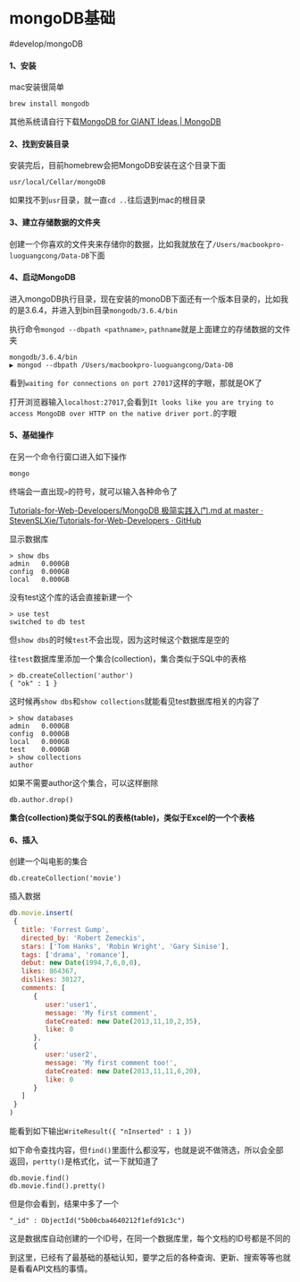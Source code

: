 # mongoDB基础
#develop/mongoDB


#### 1、安装
mac安装很简单
```
brew install mongodb
```
其他系统请自行下载[MongoDB for GIANT Ideas | MongoDB](https://www.mongodb.com/)

#### 2、找到安装目录
安装完后，目前homebrew会把MongoDB安装在这个目录下面
```
usr/local/Cellar/mongoDB
```

如果找不到`usr`目录，就一直`cd ..`往后退到mac的根目录

#### 3、建立存储数据的文件夹
创建一个你喜欢的文件夹来存储你的数据，比如我就放在了`/Users/macbookpro-luoguangcong/Data-DB`下面

#### 4、启动MongoDB
进入mongoDB执行目录，现在安装的monoDB下面还有一个版本目录的，比如我的是3.6.4，并进入到bin目录`mongodb/3.6.4/bin`

执行命令`mongod --dbpath <pathname>`, `pathname`就是上面建立的存储数据的文件夹
```
mongodb/3.6.4/bin                                                             
▶ mongod --dbpath /Users/macbookpro-luoguangcong/Data-DB
```

看到`waiting for connections on port 27017`这样的字眼，那就是OK了

打开浏览器输入`localhost:27017`,会看到`It looks like you are trying to access MongoDB over HTTP on the native driver port.`的字眼

#### 5、基础操作
在另一个命令行窗口进入如下操作
```
mongo
```
终端会一直出现`>`的符号，就可以输入各种命令了

[Tutorials-for-Web-Developers/MongoDB 极简实践入门.md at master · StevenSLXie/Tutorials-for-Web-Developers · GitHub](https://github.com/StevenSLXie/Tutorials-for-Web-Developers/blob/master/MongoDB%20%E6%9E%81%E7%AE%80%E5%AE%9E%E8%B7%B5%E5%85%A5%E9%97%A8.md)

显示数据库
```
> show dbs
admin   0.000GB
config  0.000GB
local   0.000GB
```
没有test这个库的话会直接新建一个
```
> use test
switched to db test
```
但`show dbs`的时候`test`不会出现，因为这时候这个数据库是空的

往`test`数据库里添加一个集合(collection)，集合类似于SQL中的表格
```
> db.createCollection('author')
{ "ok" : 1 }
```
这时候再`show dbs`和`show collections`就能看见test数据库相关的内容了
```
> show databases
admin   0.000GB
config  0.000GB
local   0.000GB
test    0.000GB
> show collections
author
```

如果不需要author这个集合，可以这样删除
```
db.author.drop()
```

**集合(collection)类似于SQL的表格(table)，类似于Excel的一个个表格**

#### 6、插入
创建一个叫电影的集合
```
db.createCollection('movie')
```
插入数据
```js
db.movie.insert(
 {
   title: 'Forrest Gump', 
   directed_by: 'Robert Zemeckis',
   stars: ['Tom Hanks', 'Robin Wright', 'Gary Sinise'],
   tags: ['drama', 'romance'],
   debut: new Date(1994,7,6,0,0),
   likes: 864367,
   dislikes: 30127,
   comments: [	
      {
         user:'user1',
         message: 'My first comment',
         dateCreated: new Date(2013,11,10,2,35),
         like: 0 
      },
      {
         user:'user2',
         message: 'My first comment too!',
         dateCreated: new Date(2013,11,11,6,20),
         like: 0 
      }
   ]
 }
)
```
能看到如下输出`WriteResult({ "nInserted" : 1 })`

如下命令查找内容，但`find()`里面什么都没写，也就是说不做筛选，所以会全部返回，`pertty()`是格式化，试一下就知道了
```
db.movie.find()
db.movie.find().pretty()
```

但是你会看到，结果中多了一个
```
"_id" : ObjectId("5b00cba4640212f1efd91c3c")
```
这是数据库自动创建的一个ID号，在同一个数据库里，每个文档的ID号都是不同的

到这里，已经有了最基础的基础认知，要学之后的各种查询、更新、搜索等等也就是看看API文档的事情。